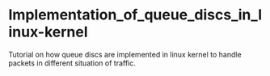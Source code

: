 # Implementation_of_queue_discs_in_linux-kernel
Tutorial on how queue discs are implemented in linux kernel to handle packets in different situation of traffic. 
